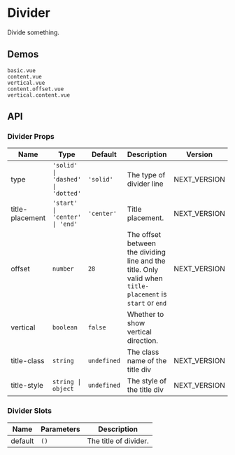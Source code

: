 # Divider

Divide something.

## Demos

```demo
basic.vue
content.vue
vertical.vue
content.offset.vue
vertical.content.vue
```

## API

### Divider Props

| Name | Type | Default | Description | Version |
| --- | --- | --- | --- | --- |
| type | `'solid' \| 'dashed' \| 'dotted'` | `'solid'` | The type of divider line | NEXT_VERSION |
| title-placement | `'start' \| 'center' \| 'end'` | `'center'` | Title placement. | NEXT_VERSION |
| offset | `number` | `28` | The offset between the dividing line and the title. Only valid when `title-placement` is `start` or `end` | NEXT_VERSION |
| vertical | `boolean` | `false` | Whether to show vertical direction. |  |
| title-class | `string` | `undefined` | The class name of the title div | NEXT_VERSION |
| title-style | `string \| object` | `undefined` | The style of the title div | NEXT_VERSION |

### Divider Slots

| Name    | Parameters | Description           |
| ------- | ---------- | --------------------- |
| default | `()`       | The title of divider. |
